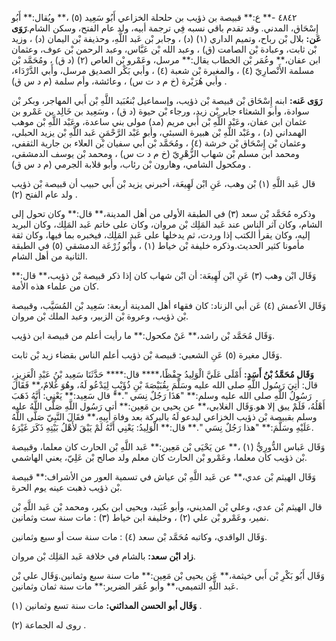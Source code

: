 ٤٨٤٢ -** ع:** قبيصة بن ذؤيب بن حلحلة الخزاعي أَبُو سَعِيد (٥) ،** ويُقال:** أَبُو إِسْحَاق، المدني. وقد تقدم باقي نسبه فِي ترجمة أبيه، ولد عام الفتح، وسكن الشام.**رَوَى عَن:** بلال بْن رباح، وتميم الداري (١) (د) ، وجابر بْن عَبد اللَّهِ، وحذيفة بْن اليمان (د) ، وزيد بْن ثابت، وعبادة بْن الصامت (ق) ، وعبد الله بْن عَبَّاس، وعبد الرحمن بْن عوف، وعثمان ابن عفان،** وعُمَر بْن الخطاب يقال:** مرسل، وعَمْرو بْن العاص (٢) (د ق) ، ومُحَمَّد بْن مسلمة الأَنْصارِيّ (٤) ، والمغيرة بْن شعبة (٤) ، وأبي بَكْر الصديق مرسل، وأَبي الدَّرْدَاء، وأبي هُرَيْرة (خ م د ت س) ، وعائشة، وأم سلمة (م د س ق) .

**رَوَى عَنه:** ابنه إِسْحَاق بْن قبيصة بْن ذؤيب، وإسماعيل بْنعُبَيد اللَّهِ بْن أَبي المهاجر، وبكر بْن سوادة، وأبو الشعثاء جابر بْن زيد، ورجاء بْن حيوة (د ق) ، وسَعِيد بن خَالِد بن عَمْرو بن عثمان ابن عفان، وعَبْد اللَّهِ بْن أَبي مريم (مد) مولى بني ساعدة، وعَبْد اللَّهِ بْن موهب الهمداني (د) ، وعَبْد اللَّهِ بْن هبيرة السبئي، وأبو عَبْد الرَّحْمَنِ عَبد اللَّهِ بْن يزيد الحبلي، وعثمان بْن إِسْحَاق بْن خرشة (٤) ، ومُحَمَّد بْن أَبي سفيان بْن العلاء بن جارية الثقفي، ومحمد ابن مسلم بْن شهاب الزُّهْرِيّ (خ م د ت س) ، ومحمد بْن يوسف الدمشقي، ومكحول الشامي، وهارون بْن رئاب، وأبو قلابة الجرمي (م د س ق) .

قال عَبد اللَّهِ (١) بْن وهب، عَنِ ابْن لَهِيعَة، أخبرني يزيد بْن أَبي حبيب أن قبيصة بْن ذؤيب ولد عام الفتح (٢) .

وذكره مُحَمَّد بْن سعد (٣) في الطبقة الأولى من أهل المدينة،** قال:** وكان تحول إلى الشام، وكان آثر الناس عند عَبد المَلِك بْن مروان، وكان على خاتم عَبد المَلِك، وكان البريد إليه، وكان يقرأ الكتب إذا وردت، ثم يدخلها على عَبد المَلِك، فيخبره بما فيها، وكان ثقة مأمونا كثير الحديث.وذكره خليفة بْن خياط (١) ، وأَبُو زُرْعَة الدمشقي (٥) في الطبقة الثانية من أهل الشام.

وَقَال ابْن وهب (٣) عَنِ ابْن لَهِيعَة: أن ابْن شهاب كان إذا ذكر قبيصة بْن ذؤيب،** قال:** كان من علماء هذه الأمة.

وَقَال الأعمش (٤) عَن أبي الزناد: كان فقهاء أهل المدينة أربعة: سَعِيد بْن المُسَيَّب، وقبيصة بْن ذؤيب، وعروة بْن الزبير، وعبد الملك بْن مروان.

وَقَال مُحَمَّد بْن راشد،** عَنْ مكحول:** ما رأيت أعلم من قبيصة ابن ذؤيب.

وَقَال مغيرة (٥) عَنِ الشعبي: قبيصة بْن ذؤيب أعلم الناس بقضاء زيد بْن ثابت.

**وَقَال مُحَمَّدُ بْنُ أَسَدٍ:** أَمْلَى عَلَيَّ الْوَلِيدُ حِفْظًا،**** قال:**** حَدَّثَنَا سَعِيد بْنُ عَبْدِ الْعَزِيزِ، قال: أُتِيَ رَسُول اللَّهِ صلى الله عليه وسَلَّمَ بِقُبَيْصَةَ بْنِ ذُؤَيْبٍ لِيَدْعُو لَهُ، وهُوَ غُلامٌ،** فَقَالَ رَسُولُ اللَّهِ صلى الله عليه وسلم:** "هَذَا رَجُلٌ نِسَي ".** قال سَعِيد:** يَعْنِي: أَنَّهُ ذَهَبَ أَهْلُهُ، فَلَمْ يبق إلا هو.وَقَال الغلابي،** عن يحيى بن مَعِين:** أتي رَسُول اللَّهِ صَلَّى اللَّهُ عليه وسلم بقبيصة بْن ذؤيب الخزاعي ليدعو لَهُ بالبركة بعد وفاة أَبِيهِ،** فقَالَ النَّبِيّ صَلَّى اللَّهُ عَلَيْهِ وسَلَّمَ:** "هذا رَجُلٌ نِسَي ".** قال:** الْوَلِيدُ: يَعْنِي أَنَّهُ لَمْ يَبْقَ لأَهْلُ بَيْتِهِ ذَكَرَ غَيْرَهُ.

وَقَال عَباس الدُّورِيُّ (١) ،** عن يَحْيَى بْن مَعِين:** عَبد اللَّهِ بْن الحارث كان معلما، وقبيصة بْن ذؤيب كان معلما، وعَمْرو بْن الحارث كان معلم ولد صالح بْن عَلِيّ، يعني الهاشمي.

وَقَال الهيثم بْن عدي،** عن عَبد اللَّهِ بْن عياش في تسمية العور من الأشراف:** قبيصة بْن ذؤيب ذهبت عينه يوم الحرة.

قال الهيثم بْن عدي، وعلي بْن المديني، وأبو عُبَيد، ويحيى ابن بكير، ومحمد بْن عَبد اللَّهِ بْن نمير، وعَمْرو بْن علي (٢) ، وخليفة ابن خياط (٣) : مات سنة ست وثمانين.

وَقَال الواقدي، وكاتبه مُحَمَّد بْن سعد (٤) : مات سنة ست أو سبع وثمانين.

**زاد ابْن سعد:** بالشام في خلافة عَبد المَلِك بْن مروان.

وَقَال أَبُو بَكْرِ بْن أَبي خيثمة،** عَن يحيى بْن مَعِين:** مات سنة سبع وثمانين.وَقَال علي بْن عَبد اللَّهِ التميمي،** وأبو عُمَر الضرير:** مات سنة ثمان وثمانين.

**وَقَال أبو الحسن المدائني:** مات سنة تسع وثمانين (١) .

روى له الجماعة (٢) .